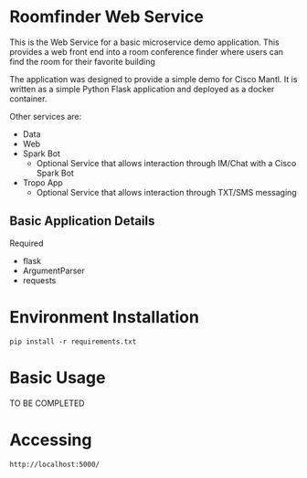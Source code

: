 # Roomfinder Web Service

This is the Web Service for a basic microservice demo application.
This provides a web front end into a room conference finder where users can find the room for their favorite building

The application was designed to provide a simple demo for Cisco Mantl.  It is written as a simple Python Flask application and deployed as a docker container.

Other services are:
* Data 
* Web
* Spark Bot
  * Optional Service that allows interaction through IM/Chat with a Cisco Spark Bot
* Tropo App 
  * Optional Service that allows interaction through TXT/SMS messaging

## Basic Application Details

Required

* flask
* ArgumentParser
* requests

# Environment Installation

    pip install -r requirements.txt

# Basic Usage

TO BE COMPLETED

# Accessing

    http://localhost:5000/

